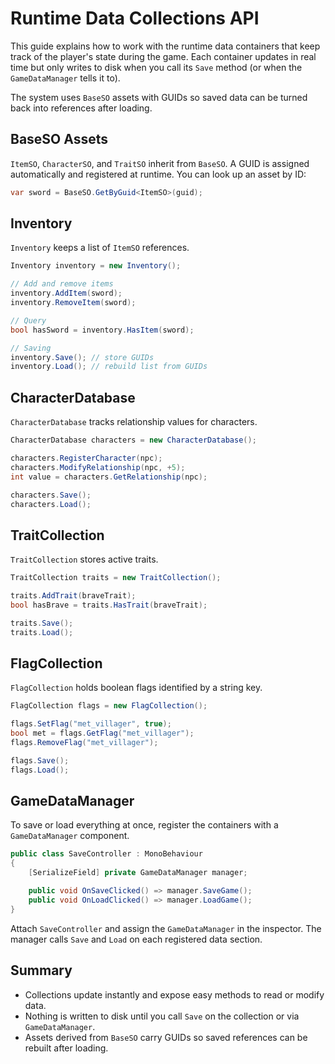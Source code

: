 # Runtime Data Collections API

This guide explains how to work with the runtime data containers that keep track of the player's state during the game.
Each container updates in real time but only writes to disk when you call its `Save` method (or when the `GameDataManager` tells it to).

The system uses `BaseSO` assets with GUIDs so saved data can be turned back into references after loading.

## BaseSO Assets

`ItemSO`, `CharacterSO`, and `TraitSO` inherit from `BaseSO`.
A GUID is assigned automatically and registered at runtime.
You can look up an asset by ID:

```csharp
var sword = BaseSO.GetByGuid<ItemSO>(guid);
```

## Inventory

`Inventory` keeps a list of `ItemSO` references.

```csharp
Inventory inventory = new Inventory();

// Add and remove items
inventory.AddItem(sword);
inventory.RemoveItem(sword);

// Query
bool hasSword = inventory.HasItem(sword);

// Saving
inventory.Save(); // store GUIDs
inventory.Load(); // rebuild list from GUIDs
```

## CharacterDatabase

`CharacterDatabase` tracks relationship values for characters.

```csharp
CharacterDatabase characters = new CharacterDatabase();

characters.RegisterCharacter(npc);
characters.ModifyRelationship(npc, +5);
int value = characters.GetRelationship(npc);

characters.Save();
characters.Load();
```

## TraitCollection

`TraitCollection` stores active traits.

```csharp
TraitCollection traits = new TraitCollection();

traits.AddTrait(braveTrait);
bool hasBrave = traits.HasTrait(braveTrait);

traits.Save();
traits.Load();
```

## FlagCollection

`FlagCollection` holds boolean flags identified by a string key.

```csharp
FlagCollection flags = new FlagCollection();

flags.SetFlag("met_villager", true);
bool met = flags.GetFlag("met_villager");
flags.RemoveFlag("met_villager");

flags.Save();
flags.Load();
```

## GameDataManager

To save or load everything at once, register the containers with a `GameDataManager` component.

```csharp
public class SaveController : MonoBehaviour
{
    [SerializeField] private GameDataManager manager;

    public void OnSaveClicked() => manager.SaveGame();
    public void OnLoadClicked() => manager.LoadGame();
}
```

Attach `SaveController` and assign the `GameDataManager` in the inspector. The manager calls `Save` and `Load` on each registered data section.

## Summary

- Collections update instantly and expose easy methods to read or modify data.
- Nothing is written to disk until you call `Save` on the collection or via `GameDataManager`.
- Assets derived from `BaseSO` carry GUIDs so saved references can be rebuilt after loading.
